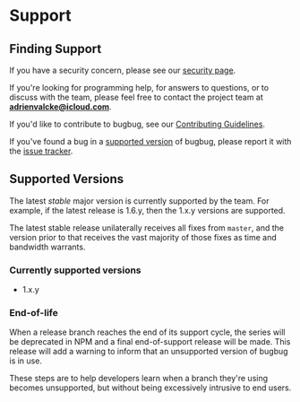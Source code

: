# Support

## Finding Support
If you have a security concern,
please see our [security page](SECURITY.md).

If you're looking for programming help,
for answers to questions,
or to discuss with the team,
please feel free to contact the project team at **adrienvalcke@icloud.com**.

If you'd like to contribute to bugbug,
see our [Contributing Guidelines](CONTRIBUTING.md).

If you've found a bug in a [supported version](#supported-versions)
of bugbug, please report it with the
[issue tracker](https://github.com/adrienv1520/bugbug/issues).

## Supported Versions
The latest *stable* major version is currently supported by the team.
For example, if the latest release is 1.6.y, then the 1.x.y versions are supported.

The latest stable release unilaterally receives all fixes from `master`,
and the version prior to that receives the vast majority of those fixes
as time and bandwidth warrants.

### Currently supported versions

- 1.x.y

### End-of-life
When a release branch reaches the end of its support cycle, the series
will be deprecated in NPM and a final end-of-support release will be
made. This release will add a warning to inform that an unsupported
version of bugbug is in use.

These steps are to help developers learn when a branch they're
using becomes unsupported, but without being excessively intrusive
to end users.
